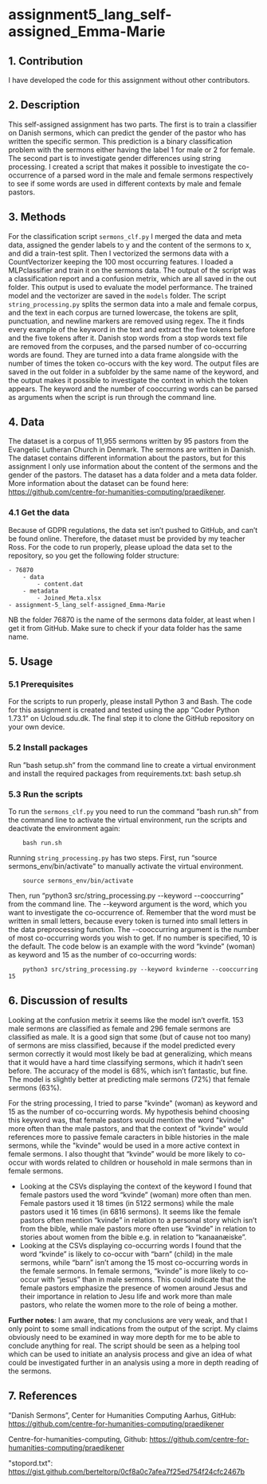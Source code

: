 # assignment5_lang_self-assigned_Emma-Marie 

## 1. Contribution
I have developed the code for this assignment without other contributors. 

## 2. Description
This self-assigned assignment has two parts. The first is to train a classifier on Danish sermons, which can predict the gender of the pastor who has written the specific sermon. This prediction is a binary classification problem with the sermons either having the label 1 for male or 2 for female. The second part is to investigate gender differences using string processing. I created a script that makes it possible to investigate the co-occurrence of a parsed word in the male and female sermons respectively to see if some words are used in different contexts by male and female pastors.

## 3. Methods
For the classification script ```sermons_clf.py``` I merged the data and meta data, assigned the gender labels to y and the content of the sermons to x, and did a train-test split. Then I vectorized the sermons data with a CountVectorizer keeping the 100 most occurring features. I loaded a MLPclassifier and train it on the sermons data. The output of the script was a classification report and a confusion metrix, which are all saved in the out folder. This output is used to evaluate the model performance. The trained model and the vectorizer are saved in the ```models``` folder. 
The script ```string_processing.py``` splits the sermon data into a male and female corpus, and the text in each corpus are turned lowercase, the tokens are split, punctuation, and newline markers are removed using regex. The it finds every example of the keyword in the text and extract the five tokens before and the five tokens after it. Danish stop words from a stop words text file are removed from the corpuses, and the parsed number of co-occurring words are found. They are turned into a data frame alongside with the number of times the token co-occurs with the key word.  The output files are saved in the out folder in a subfolder by the same name of the keyword, and the output makes it possible to investigate the context in which the token appears. The keyword and the number of cooccurring words can be parsed as arguments when the script is run through the command line. 

## 4. Data
The dataset is a corpus of 11,955 sermons written by 95 pastors from the Evangelic Lutheran Church in Denmark. The sermons are written in Danish. The dataset contains different information about the pastors, but for this assignment I only use information about the content of the sermons and the gender of the pastors. The dataset has a data folder and a meta data folder. More information about the dataset can be found here: https://github.com/centre-for-humanities-computing/praedikener. 

### 4.1 Get the data
Because of GDPR regulations, the data set isn’t pushed to GitHub, and can’t be found online. Therefore, the dataset must be provided by my teacher Ross. For the code to run properly, please upload the data set to the repository, so you get the following folder structure:

    - 76870
        - data
            - content.dat
        - metadata  
            - Joined_Meta.xlsx
    - assignment-5_lang_self-assigned_Emma-Marie

NB the folder 76870 is the name of the sermons data folder, at least when I get it from GitHub. Make sure to check if your data folder has the same name. 

## 5. Usage

### 5.1 Prerequisites
For the scripts to run properly, please install Python 3 and Bash. The code for this assignment is created and tested using the app “Coder Python 1.73.1” on Ucloud.sdu.dk. The final step it to clone the GitHub repository on your own device.

### 5.2 Install packages
Run ”bash setup.sh” from the command line to create a virtual environment and install the required packages from requirements.txt:
		bash setup.sh

### 5.3 Run the scripts
To run the ```sermons_clf.py``` you need to run the command “bash run.sh” from the command line to activate the virtual environment, run the scripts and deactivate the environment again:

        bash run.sh

Running ```string_processing.py``` has two steps. First, run “source sermons_env/bin/activate” to manually activate the virtual environment. 

        source sermons_env/bin/activate

Then, run  “python3 src/string_processing.py --keyword  --cooccurring” from the command line. The --keyword argument is the word, which you want to investigate the co-occurrence of. Remember that the word must be written in small letters, because every token is turned into small letters in the data preprocessing function. The --cooccurring argument is the number of most co-occurring words you wish to get. If no number is specified, 10 is the default. The code below is an example with the word “kvinde” (woman) as keyword and 15 as the number of co-occurring words:

        python3 src/string_processing.py --keyword kvinderne --cooccurring 15


## 6. Discussion of results
Looking at the confusion metrix it seems like the model isn’t overfit. 153 male sermons are classified as female and 296 female sermons are classified as male. It is a good sign that some (but of cause not too many) of sermons are miss classified, because if the model predicted every sermon correctly it would most likely be bad at generalizing, which means that it would have a hard time classifying sermons, which it hadn’t seen before. The accuracy of the model is 68%, which isn’t fantastic, but fine. The model is slightly better at predicting male sermons (72%) that female sermons (63%). 

For the string processing, I tried to parse "kvinde" (woman) as keyword and 15 as the number of co-occurring words. 
My hypothesis behind choosing this keyword was, that female pastors would mention the word "kvinde" more often than the male pastors, and that the context of "kvinde" would references more to passive female caracters in bible histories in the male sermons, while the "kvinde" would be used in a more active context in female sermons. I also thought that “kvinde” would be more likely to co-occur with words related to children or household in male sermons than in female sermons.

- Looking at the CSVs displaying the context of the keyword I found that female pastors used the word “kvinde” (woman) more often than men. Female pastors used it 18 times (in 5122 sermons) while the male pastors used it 16 times (in 6816 sermons). It seems like the female pastors often mention “kvinde” in relation to a personal story which isn’t from the bible, while male pastors more often use “kvinde” in relation to stories about women from the bible e.g. in relation to “kanaanæiske”. 
- Looking at the CSVs displaying co-occurring words I found that the word “kvinde” is likely to co-occur with “barn” (child) in the male sermons, while “barn” isn’t among the 15 most co-occurring words in the female sermons. In female sermons, “kvinde” is more likely to co-occur with “jesus” than in male sermons. This could indicate that the female pastors emphasize the presence of women around Jesus and their importance in relation to Jesu life and work more than male pastors, who relate the women more to the role of being a mother.

__Further notes__: I am aware, that my conclusions are very weak, and that I only point to some small indications from the output of the script.  My claims obviously need to be examined in way more depth for me to be able to conclude anything for real. The script should be seen as a helping tool which can be used to initiate an analysis process and give an idea of what could be investigated further in an analysis using a more in depth reading of the sermons. 
 

## 7. References
”Danish Sermons”, Center for Humanities Computing Aarhus, GitHub: 
https://github.com/centre-for-humanities-computing/praedikener

Centre-for-humanities-computing, Github: https://github.com/centre-for-humanities-computing/praedikener 

"stopord.txt": https://gist.github.com/berteltorp/0cf8a0c7afea7f25ed754f24cfc2467b


